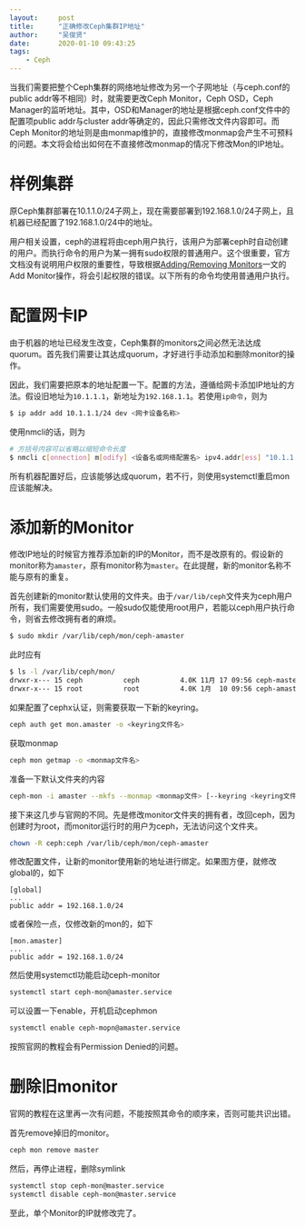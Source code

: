 ```yaml
---
layout:     post
title:      "正确修改Ceph集群IP地址"
author:     "吴俊贤"
date:       2020-01-10 09:43:25
tags:
    - Ceph
---
```


当我们需要把整个Ceph集群的网络地址修改为另一个子网地址（与ceph.conf的public addr等不相同）时，就需要更改Ceph Monitor，Ceph OSD，Ceph Manager的监听地址。其中，OSD和Manager的地址是根据ceph.conf文件中的配置项public addr与cluster addr等确定的，因此只需修改文件内容即可。而Ceph Monitor的地址则是由monmap维护的，直接修改monmap会产生不可预料的问题。本文将会给出如何在不直接修改monmap的情况下修改Mon的IP地址。

# 样例集群

原Ceph集群部署在10.1.1.0/24子网上，现在需要部署到192.168.1.0/24子网上，且机器已经配置了192.168.1.0/24中的地址。

用户相关设置，ceph的进程将由ceph用户执行，该用户为部署ceph时自动创建的用户。而执行命令的用户为某一拥有sudo权限的普通用户。这个很重要，官方文档没有说明用户权限的重要性，导致根据[Adding/Removing Monitors](https://docs.ceph.com/docs/nautilus/rados/operations/add-or-rm-mons/)一文的Add Monitor操作，将会引起权限的错误。以下所有的命令均使用普通用户执行。

# 配置网卡IP

由于机器的地址已经发生改变，Ceph集群的monitors之间必然无法达成quorum。首先我们需要让其达成quorum，才好进行手动添加和删除monitor的操作。

因此，我们需要把原本的地址配置一下。配置的方法，遵循给网卡添加IP地址的方法。假设旧地址为`10.1.1.1`，新地址为`192.168.1.1`。若使用`ip命令`，则为

```bash
$ ip addr add 10.1.1.1/24 dev <网卡设备名称>
```

使用nmcli的话，则为

```bash
# 方括号内容可以省略以缩短命令长度
$ nmcli c[onnection] m[odify] <设备名或网络配置名> ipv4.addr[ess] "10.1.1.1/24, 192.168.1.1/24"
```

所有机器配置好后，应该能够达成quorum，若不行，则使用systemctl重启mon应该能解决。

# 添加新的Monitor

修改IP地址的时候官方推荐添加新的IP的Monitor，而不是改原有的。假设新的monitor称为`amaster`，原有monitor称为`master`。在此提醒，新的monitor名称不能与原有的重复。

首先创建新的monitor默认使用的文件夹。由于`/var/lib/ceph`文件夹为ceph用户所有，我们需要使用sudo。一般sudo仅能使用root用户，若能以ceph用户执行命令，则省去修改拥有者的麻烦。

```bash
$ sudo mkdir /var/lib/ceph/mon/ceph-amaster
```

此时应有

```bash
$ ls -l /var/lib/ceph/mon/
drwxr-x--- 15 ceph          ceph          4.0K 11月 17 09:56 ceph-master
drwxr-x--- 15 root          root          4.0K 1月  10 09:56 ceph-amaster
```

如果配置了cephx认证，则需要获取一下新的keyring。

```bash
ceph auth get mon.amaster -o <keyring文件名>
```

获取monmap

```bash
ceph mon getmap -o <monmap文件名>
```

准备一下默认文件夹的内容

```bash
ceph-mon -i amaster --mkfs --monmap <monmap文件> [--keyring <keyring文件>]
```

接下来这几步与官网的不同。先是修改monitor文件夹的拥有者，改回ceph，因为创建时为root，而monitor运行时的用户为ceph，无法访问这个文件夹。

```bash
chown -R ceph:ceph /var/lib/ceph/mon/ceph-amaster
```

修改配置文件，让新的monitor使用新的地址进行绑定。如果图方便，就修改global的，如下

```
[global]
...
public addr = 192.168.1.0/24
```

或者保险一点，仅修改新的mon的，如下

```
[mon.amaster]
...
public addr = 192.168.1.0/24
```

然后使用systemctl功能启动ceph-monitor

```bash
systemctl start ceph-mon@amaster.service
```

可以设置一下enable，开机启动cephmon
```bash
systemctl enable ceph-mopn@amaster.service
```

按照官网的教程会有Permission Denied的问题。

# 删除旧monitor

官网的教程在这里再一次有问题，不能按照其命令的顺序来，否则可能共识出错。

首先remove掉旧的monitor。

```bash
ceph mon remove master
```

然后，再停止进程，删除symlink

```bash
systemctl stop ceph-mon@master.service
systemctl disable ceph-mon@master.service
```

至此，单个Monitor的IP就修改完了。
